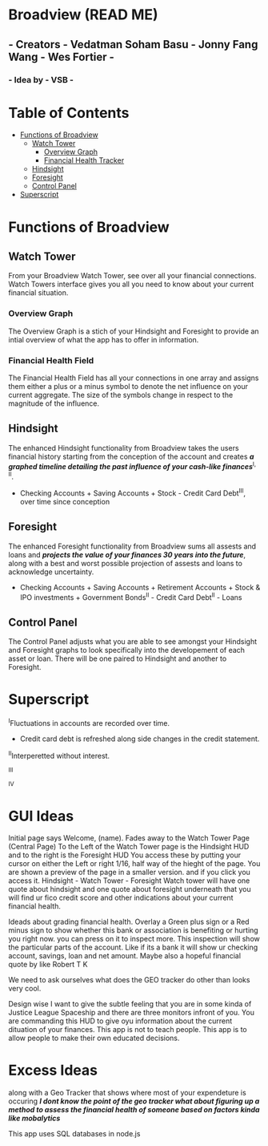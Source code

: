 # Broadview (READ ME)
## - Creators - Vedatman Soham Basu - Jonny Fang Wang - Wes Fortier -
### - Idea by - VSB -

# Table of Contents
* [Functions of Broadview](#functions-of-broadview)
  * [Watch Tower](#watch-tower)
    * [Overview Graph](#overview-graph)
    * [Financial Health Tracker](#financial-health-field)
  * [Hindsight](#hindsight)
  * [Foresight](#foresight)
  * [Control Panel](#control-panel)
* [Superscript](#superscript)

# Functions of Broadview
## Watch Tower
From your Broadview Watch Tower, see over all your financial connections. Watch Towers interface gives you all you need to know about your current financial situation.

### Overview Graph
The Overview Graph is a stich of your Hindsight and Foresight to provide an intial overview of what the app has to offer in information.

### Financial Health Field
The Financial Health Field has all your connections in one array and assigns them either a plus or a minus symbol to denote the net influence on your current aggregate. The size of the symbols change in respect to the magnitude of the influence.

## Hindsight
The enhanced Hindsight functionality from Broadview takes the users financial history starting from the conception of the account and creates ___a graphed timeline detailing the past influence of your cash-like finances___<sup>I, II</sup>.

- Checking Accounts + Saving Accounts + Stock - Credit Card Debt<sup>III</sup>, over time since conception

## Foresight
The enhanced Foresight functionality from Broadview sums all assests and loans and ___projects the value of your finances 30 years into the future___, along with a best and worst possible projection of assests and loans to acknowledge uncertainty. 

- Checking Accounts + Saving Accounts + Retirement Accounts + Stock & IPO investments + Government Bonds<sup>II</sup> - Credit Card Debt<sup>II</sup> - Loans

## Control Panel
The Control Panel adjusts what you are able to see amongst your Hindsight and Foresight graphs to look specifically into the developement of each asset or loan. There will be one paired to Hindsight and another to Foresight.

# Superscript

<sup>I</sup>Fluctuations in accounts are recorded over time.
- Credit card debt is refreshed along side changes in the credit statement.

<sup>II</sup>Interperetted without interest.

<sup>III</sup>

<sup>IV</sup>

# GUI Ideas
Initial page says Welcome, (name). Fades away to the Watch Tower Page (Central Page)
To the Left of the Watch Tower page is the Hindsight HUD and to the right is the Foresight HUD
You access these by putting your cursor on either the Left or right 1/16, half way of the hieght of the page. 
You are shown a preview of the page in a smaller version. and if you click you access it.
Hindsight - Watch Tower - Foresight
Watch tower will have one quote about hindsight and one quote about foresight
underneath that you will find ur fico credit score and other indications about your current financial health. 

Ideads about grading financial health. Overlay a Green plus sign or a Red minus sign to show whether this bank or association is benefiting or hurting you right now. you can press on it to inspect more. This inspection will show the particular parts of the account. Like if its a bank it will show ur checking account, savings, loan and net amount. Maybe also a hopeful financial quote by like Robert T K

We need to ask ourselves what does the GEO tracker do other than looks very cool.

Design wise I want to give the subtle feeling that you are in some kinda of Justice League Spaceship and there are three monitors infront of you. You are commanding this HUD to give oyu information about the current dituation of your finances. This app is not to teach people. This app is to allow people to make their own educated decisions. 

# Excess Ideas
 along with a Geo Tracker that shows where most of your expendeture is occuring ___I dont know the point of the geo tracker what about figuring up a method to assess the financial health of someone based on factors kinda like mobalytics___
 
 This app uses SQL databases in node.js
